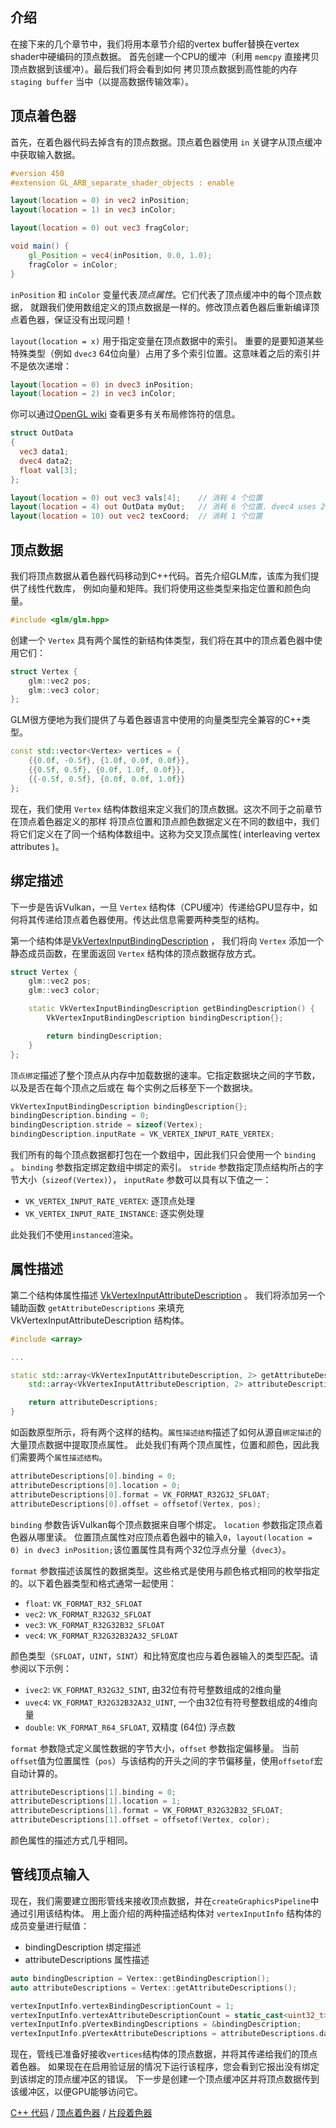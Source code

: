 ## 介绍

在接下来的几个章节中，我们将用本章节介绍的vertex buffer替换在vertex shader中硬编码的顶点数据。
首先创建一个CPU的缓冲（利用 `memcpy` 直接拷贝顶点数据到该缓冲）。最后我们将会看到如何
拷贝顶点数据到高性能的内存 `staging buffer` 当中（以提高数据传输效率）。

## 顶点着色器

首先，在着色器代码去掉含有的顶点数据。顶点着色器使用 `in` 关键字从顶点缓冲中获取输入数据。


```glsl
#version 450
#extension GL_ARB_separate_shader_objects : enable

layout(location = 0) in vec2 inPosition;
layout(location = 1) in vec3 inColor;

layout(location = 0) out vec3 fragColor;

void main() {
    gl_Position = vec4(inPosition, 0.0, 1.0);
    fragColor = inColor;
}
```

 `inPosition` 和 `inColor` 变量代表*顶点属性*。它们代表了顶点缓冲中的每个顶点数据，
就跟我们使用数组定义的顶点数据是一样的。修改顶点着色器后重新编译顶点着色器，保证没有出现问题！

`layout(location = x)` 用于指定变量在顶点数据中的索引。
重要的是要知道某些特殊类型（例如 `dvec3` 64位向量）占用了多个索引位置。这意味着之后的索引并不是依次递增：


```glsl
layout(location = 0) in dvec3 inPosition;
layout(location = 2) in vec3 inColor;
```

你可以通过[OpenGL wiki](https://www.khronos.org/opengl/wiki/Layout_Qualifier_(GLSL)) 查看更多有关布局修饰符的信息。

```glsl
struct OutData
{
  vec3 data1;
  dvec4 data2;
  float val[3];
};

layout(location = 0) out vec3 vals[4];    // 消耗 4 个位置
layout(location = 4) out OutData myOut;   // 消耗 6 个位置. dvec4 uses 2, and `val[3]` uses 3 total
layout(location = 10) out vec2 texCoord;  // 消耗 1 个位置
```
## 顶点数据

我们将顶点数据从着色器代码移动到C++代码。首先介绍GLM库，该库为我们提供了线性代数库，
例如向量和矩阵。我们将使用这些类型来指定位置和颜色向量。

```c++
#include <glm/glm.hpp>
```

创建一个 `Vertex` 具有两个属性的新结构体类型，我们将在其中的顶点着色器中使用它们：

```c++
struct Vertex {
    glm::vec2 pos;
    glm::vec3 color;
};
```

GLM很方便地为我们提供了与着色器语言中使用的向量类型完全兼容的C++类型。


```c++
const std::vector<Vertex> vertices = {
    {{0.0f, -0.5f}, {1.0f, 0.0f, 0.0f}},
    {{0.5f, 0.5f}, {0.0f, 1.0f, 0.0f}},
    {{-0.5f, 0.5f}, {0.0f, 0.0f, 1.0f}}
};
```
现在，我们使用 `Vertex` 结构体数组来定义我们的顶点数据。这次不同于之前章节在顶点着色器定义的那样
将顶点位置和顶点颜色数据定义在不同的数组中，我们将它们定义在了同一个结构体数组中。这称为交叉顶点属性( interleaving vertex attributes )。


## 绑定描述

下一步是告诉Vulkan，一旦 `Vertex` 结构体（CPU缓冲）传递给GPU显存中，如何将其传递给顶点着色器使用。传达此信息需要两种类型的结构。

第一个结构体是[VkVertexInputBindingDescription](https://www.khronos.org/registry/vulkan/specs/1.2-extensions/man/html/VkVertexInputBindingDescription.html) ，
我们将向 `Vertex` 添加一个静态成员函数，在里面返回 `Vertex` 结构体的顶点数据存放方式。


```c++
struct Vertex {
    glm::vec2 pos;
    glm::vec3 color;

    static VkVertexInputBindingDescription getBindingDescription() {
        VkVertexInputBindingDescription bindingDescription{};

        return bindingDescription;
    }
};
```

`顶点绑定`描述了整个顶点从内存中加载数据的速率。它指定数据块之间的字节数，以及是否在每个顶点之后或在
每个实例之后移至下一个数据块。

```c++
VkVertexInputBindingDescription bindingDescription{};
bindingDescription.binding = 0;
bindingDescription.stride = sizeof(Vertex);
bindingDescription.inputRate = VK_VERTEX_INPUT_RATE_VERTEX;
```

我们所有的每个顶点数据都打包在一个数组中，因此我们只会使用一个 `binding` 。 `binding` 参数指定绑定数组中绑定的索引。
`stride` 参数指定顶点结构所占的字节大小（`sizeof(Vertex)`）， `inputRate` 参数可以具有以下值之一：
* `VK_VERTEX_INPUT_RATE_VERTEX`: 逐顶点处理
* `VK_VERTEX_INPUT_RATE_INSTANCE`: 逐实例处理

此处我们不使用`instanced`渲染。

## 属性描述

第二个结构体属性描述 [VkVertexInputAttributeDescription](https://www.khronos.org/registry/vulkan/specs/1.2-extensions/man/html/VkVertexInputAttributeDescription.html) 。
我们将添加另一个辅助函数 `getAttributeDescriptions` 来填充 VkVertexInputAttributeDescription 结构体。


```c++
#include <array>

...

static std::array<VkVertexInputAttributeDescription, 2> getAttributeDescriptions() {
    std::array<VkVertexInputAttributeDescription, 2> attributeDescriptions{};

    return attributeDescriptions;
}
```

如函数原型所示，将有两个这样的结构。`属性描述结构`描述了如何从源自`绑定描述`的大量顶点数据中提取顶点属性。
此处我们有两个顶点属性，位置和颜色，因此我们需要两个`属性描述结构`。


```c++
attributeDescriptions[0].binding = 0;
attributeDescriptions[0].location = 0;
attributeDescriptions[0].format = VK_FORMAT_R32G32_SFLOAT;
attributeDescriptions[0].offset = offsetof(Vertex, pos);
```

`binding` 参数告诉Vulkan每个顶点数据来自哪个绑定。 `location` 参数指定顶点着色器从哪里读。
位置顶点属性对应顶点着色器中的输入`0`，`layout(location = 0) in dvec3 inPosition;`该位置属性具有两个32位浮点分量（`dvec3`）。

`format` 参数描述该属性的数据类型。这些格式是使用与颜色格式相同的枚举指定的。以下着色器类型和格式通常一起使用：

* `float`: `VK_FORMAT_R32_SFLOAT`
* `vec2`: `VK_FORMAT_R32G32_SFLOAT`
* `vec3`: `VK_FORMAT_R32G32B32_SFLOAT`
* `vec4`: `VK_FORMAT_R32G32B32A32_SFLOAT`

颜色类型（`SFLOAT`，`UINT`，`SINT`）和比特宽度也应与着色器输入的类型匹配。请参阅以下示例：

* `ivec2`: `VK_FORMAT_R32G32_SINT`, 由32位有符号整数组成的2维向量
* `uvec4`: `VK_FORMAT_R32G32B32A32_UINT`, 一个由32位有符号整数组成的4维向量
* `double`: `VK_FORMAT_R64_SFLOAT`, 双精度 (64位) 浮点数

`format` 参数隐式定义属性数据的字节大小，`offset` 参数指定偏移量。
当前`offset`值为位置属性（`pos`）与该结构的开头之间的字节偏移量，使用`offsetof`宏自动计算的。

```c++
attributeDescriptions[1].binding = 0;
attributeDescriptions[1].location = 1;
attributeDescriptions[1].format = VK_FORMAT_R32G32B32_SFLOAT;
attributeDescriptions[1].offset = offsetof(Vertex, color);
```
颜色属性的描述方式几乎相同。

## 管线顶点输入

现在，我们需要建立图形管线来接收顶点数据，并在`createGraphicsPipeline`中通过引用该结构体。
用上面介绍的两种描述结构体对 `vertexInputInfo` 结构体的成员变量进行赋值：
* bindingDescription 绑定描述
* attributeDescriptions 属性描述

```c++
auto bindingDescription = Vertex::getBindingDescription();
auto attributeDescriptions = Vertex::getAttributeDescriptions();

vertexInputInfo.vertexBindingDescriptionCount = 1;
vertexInputInfo.vertexAttributeDescriptionCount = static_cast<uint32_t>(attributeDescriptions.size());
vertexInputInfo.pVertexBindingDescriptions = &bindingDescription;
vertexInputInfo.pVertexAttributeDescriptions = attributeDescriptions.data();
```

现在，管线已准备好接收`vertices`结构体的顶点数据，并将其传递给我们的顶点着色器。
如果现在在启用验证层的情况下运行该程序，您会看到它报出没有绑定到该绑定的顶点缓冲区的错误。
下一步是创建一个顶点缓冲区并将顶点数据传到该缓冲区，以便GPU能够访问它。

[C++ 代码](/code/17_vertex_input.cpp) /
[顶点着色器](/code/17_shader_vertexbuffer.vert) /
[片段着色器](/code/17_shader_vertexbuffer.frag)
